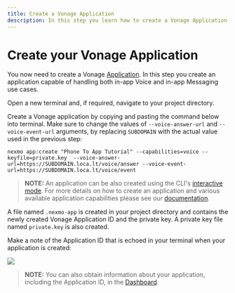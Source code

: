 ```yaml
---
title: Create a Vonage Application
description: In this step you learn how to create a Vonage Application.
---
```


# Create your Vonage Application

You now need to create a Vonage [Application](/conversation/concepts/application). In this step you create an application capable of handling both in-app Voice and in-app Messaging use cases.

Open a new terminal and, if required, navigate to your project directory.

Create a Vonage application by copying and pasting the command below into terminal. Make sure to change the values of `--voice-answer-url` and `--voice-event-url` arguments, by replacing `SUBDOMAIN` with the actual value used in the previous step:

``` shell
nexmo app:create "Phone To App Tutorial" --capabilities=voice --keyfile=private.key  --voice-answer-url=https://SUBDOMAIN.loca.lt/voice/answer --voice-event-url=https://SUBDOMAIN.loca.lt/voice/event
```

> **NOTE:** An application can be also created using the CLI's [interactive mode](/application/nexmo-cli#interactive-mode). For more details on how to create an application and various available application capabilities please see our [documentation](/application/overview).

A file named `.nexmo-app` is created in your project directory and contains the newly created Vonage Application ID and the private key. A private key file named `private.key` is also created.

Make a note of the Application ID that is echoed in your terminal when your application is created:

![](/screenshots/tutorials/client-sdk/nexmo-application-created.png)

> **NOTE:** You can also obtain information about your application, including the Application ID, in the [Dashboard](https://dashboard.nexmo.com/voice/your-applications).
